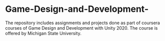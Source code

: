 # Game-Design-and-Development-
The repository includes assignments and projects done as part of coursera courses of Game Design and Development with Unity 2020. The course is offered by Michigan State University.
